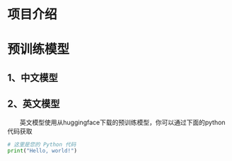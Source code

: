 # 项目介绍


# 预训练模型
## 1、中文模型

## 2、英文模型
&emsp;&emsp;英文模型使用从huggingface下载的预训练模型，你可以通过下面的python代码获取
```python
# 这里是您的 Python 代码
print("Hello, world!")

